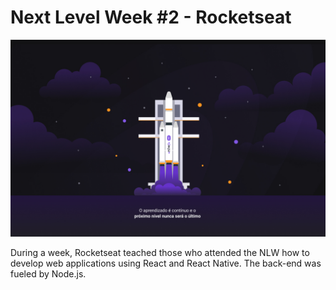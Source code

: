 # Next Level Week #2 - Rocketseat

![Rocketseat](./nlw.jpg)

During a week, Rocketseat teached those who attended the NLW how to develop web applications using React and React Native. The back-end was fueled by Node.js. 

